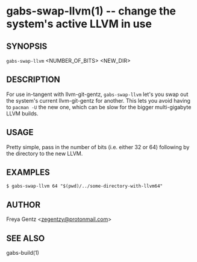 gabs-swap-llvm(1) -- change the system's active LLVM in use
===========================================================

## SYNOPSIS

`gabs-swap-llvm` <NUMBER_OF_BITS> <NEW_DIR>

## DESCRIPTION

For use in-tangent with llvm-git-gentz, `gabs-swap-llvm` let's you swap out the
system's current llvm-git-gentz for another. This lets you avoid having to
`pacman -U` the new one, which can be slow for the bigger multi-gigabyte LLVM
builds.

## USAGE

Pretty simple, pass in the number of bits (i.e. either 32 or 64) following by
the directory to the new LLVM.

## EXAMPLES

    $ gabs-swap-llvm 64 "$(pwd)/../some-directory-with-llvm64"

## AUTHOR

Freya Gentz &lt;zegentzy@protonmail.com&gt;

## SEE ALSO

gabs-build(1)
